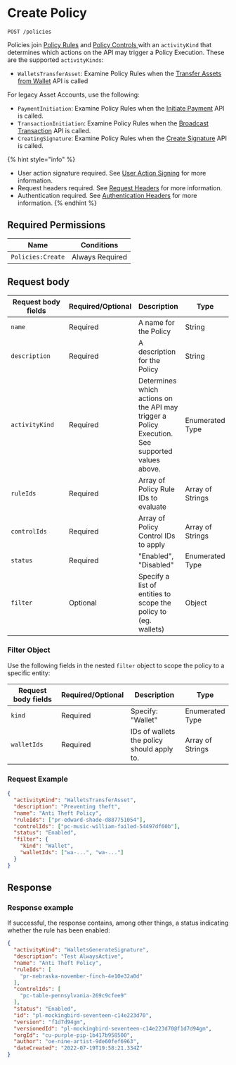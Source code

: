 # Create Policy

`POST /policies`

Policies join [Policy Rules](../policy-rules/createpolicyrule.md) and [Policy Controls ](../policy-controls/createpolicycontrol.md)with an `activityKind` that determines which actions on the API may trigger a Policy Execution. These are the supported `activityKinds`:

* `WalletsTransferAsset`: Examine Policy Rules when the [Transfer Assets from Wallet](../../../wallets/transfer-asset-from-wallet.md) API is called

For legacy Asset Accounts, use the following:&#x20;

* `PaymentInitiation`: Examine Policy Rules when the [Initiate Payment](../../high-level-api-asset-accounts-and-payments/payments/initiatepayment.md) API is called.
* `TransactionInitiation`: Examine Policy Rules when the [Broadcast Transaction](../../low-level-api-keys-and-transactions/transaction-execution/broadcasttransaction/) API is called.
* `CreatingSignature`: Examine Policy Rules when the [Create Signature](../../low-level-api-keys-and-transactions/transaction-execution/createsignature.md) API is called.

{% hint style="info" %}
* User action signature required. See [User Action Signing](../../../authentication/user-action-signing/) for more information.
* Request headers required. See [Request Headers](../../../../advanced-topics/authentication/request-headers.md) for more information.
* Authentication required. See [Authentication Headers](../../../../advanced-topics/authentication/request-headers.md#authentication-headers) for more information.
{% endhint %}

## Required Permissions

| Name              | Conditions      |
| ----------------- | --------------- |
| `Policies:Create` | Always Required |

## Request body <a href="#request-body" id="request-body"></a>

<table><thead><tr><th width="217">Request body fields</th><th width="113">Required/Optional</th><th>Description</th><th>Type</th></tr></thead><tbody><tr><td><code>name</code></td><td>Required</td><td>A name for the Policy</td><td>String</td></tr><tr><td><code>description</code></td><td>Required</td><td>A description for the Policy</td><td>String</td></tr><tr><td><code>activityKind</code></td><td>Required</td><td>Determines which actions on the API may trigger a Policy Execution. See supported values above.</td><td>Enumerated Type</td></tr><tr><td><code>ruleIds</code></td><td>Required</td><td>Array of Policy Rule IDs to evaluate</td><td>Array of Strings</td></tr><tr><td><code>controlIds</code></td><td>Required</td><td>Array of Policy Control IDs to apply</td><td>Array of Strings</td></tr><tr><td><code>status</code></td><td>Required</td><td>"Enabled", "Disabled"</td><td>Enumerated Type</td></tr><tr><td><code>filter</code></td><td>Optional</td><td>Specify a list of entities to scope the policy to (eg. wallets)</td><td>Object</td></tr></tbody></table>

### Filter Object

Use the following fields in the nested `filter` object to scope the policy to a specific entity:

<table><thead><tr><th width="254">Request body fields</th><th width="113">Required/Optional</th><th width="218">Description</th><th>Type</th></tr></thead><tbody><tr><td><code>kind</code></td><td>Required</td><td>Specify: "Wallet"</td><td>Enumerated Type</td></tr><tr><td><code>walletIds</code></td><td>Required</td><td>IDs of wallets the policy should apply to.</td><td>Array of Strings</td></tr></tbody></table>

### Request Example <a href="#request-example.1" id="request-example.1"></a>

```json
{
  "activityKind": "WalletsTransferAsset",
  "description": "Preventing theft",
  "name": "Anti Theft Policy",
  "ruleIds": ["pr-edward-shade-d887751054"],
  "controlIds": ["pc-music-william-failed-54497df60b"],
  "status": "Enabled",
  "filter": {
    "kind": "Wallet",
    "walletIds": ["wa-...", "wa-..."]
  }
}
```

## Response <a href="#response" id="response"></a>

### Response example <a href="#response-example" id="response-example"></a>

If successful, the response contains, among other things, a status indicating whether the rule has been enabled:

```json
{
  "activityKind": "WalletsGenerateSignature",
  "description": "Test AlwaysActive",
  "name": "Anti Theft Policy",
  "ruleIds": [
    "pr-nebraska-november-finch-4e10e32a0d"
  ],
  "controlIds": [
    "pc-table-pennsylvania-269c9cfee9"
  ],
  "status": "Enabled",
  "id": "pl-mockingbird-seventeen-c14e223d70",
  "version": "f1d7d94gm",
  "versionedId": "pl-mockingbird-seventeen-c14e223d70@f1d7d94gm",
  "orgId": "cu-purple-pip-1b417b958500",
  "author": "oe-nine-artist-9de60fef6963",
  "dateCreated": "2022-07-19T19:58:21.334Z"
}

```
